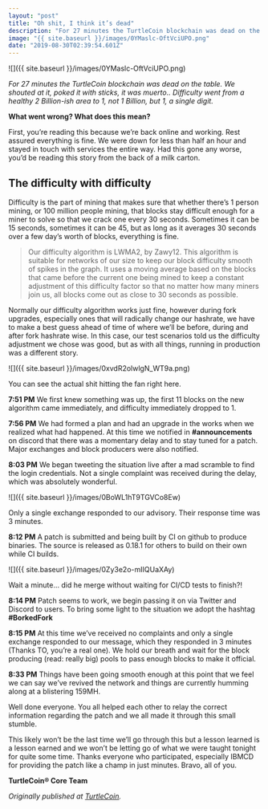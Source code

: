 ```yaml
---
layout: "post"
title: "Oh shit, I think it’s dead"
description: "For 27 minutes the TurtleCoin blockchain was dead on the table. We shouted at it, poked it with sticks, it was muerto.. Difficulty went from a healthy 2 Billion-ish area to 1, not 1 Billion, but 1, a…"
image: "{{ site.baseurl }}/images/0YMaslc-OftVciUPO.png"
date: "2019-08-30T02:39:54.601Z"
---
```


![]({{ site.baseurl }}/images/0YMaslc-OftVciUPO.png)

_For 27 minutes the TurtleCoin blockchain was dead on the table. We shouted at it, poked it with sticks, it was muerto.. Difficulty went from a healthy 2 Billion-ish area to 1, not 1 Billion, but 1, a single digit._

**What went wrong? What does this mean?**

First, you’re reading this because we’re back online and working. Rest assured everything is fine. We were down for less than half an hour and stayed in touch with services the entire way. Had this gone any worse, you’d be reading this story from the back of a milk carton.

## The difficulty with difficulty

Difficulty is the part of mining that makes sure that whether there’s 1 person mining, or 100 million people mining, that blocks stay difficult enough for a miner to solve so that we crack one every 30 seconds. Sometimes it can be 15 seconds, sometimes it can be 45, but as long as it averages 30 seconds over a few day’s worth of blocks, everything is fine.

> Our difficulty algorithm is LWMA2, by Zawy12\. This algorithm is suitable for networks of our size to keep our block difficulty smooth of spikes in the graph. It uses a moving average based on the blocks that came before the current one being mined to keep a constant adjustment of this difficulty factor so that no matter how many miners join us, all blocks come out as close to 30 seconds as possible.

Normally our difficulty algorithm works just fine, however during fork upgrades, especially ones that will radically change our hashrate, we have to make a best guess ahead of time of where we’ll be before, during and after fork hashrate wise. In this case, our test scenarios told us the difficulty adjustment we chose was good, but as with all things, running in production was a different story.

![]({{ site.baseurl }}/images/0xvdR2olwlgN_WT9a.png)

You can see the actual shit hitting the fan right here.

**7:51 PM** We first knew something was up, the first 11 blocks on the new algorithm came immediately, and difficulty immediately dropped to 1.

**7:56 PM** We had formed a plan and had an upgrade in the works when we realized what had happened. At this time we notified in **#announcements** on discord that there was a momentary delay and to stay tuned for a patch. Major exchanges and block producers were also notified.

**8:03 PM** We began tweeting the situation live after a mad scramble to find the login credentials. Not a single complaint was received during the delay, which was absolutely wonderful.

![]({{ site.baseurl }}/images/0BoWL1hT9TGVCo8Ew)

Only a single exchange responded to our advisory. Their response time was 3 minutes.

**8:12 PM** A patch is submitted and being built by CI on github to produce binaries. The source is released as 0.18.1 for others to build on their own while CI builds.

![]({{ site.baseurl }}/images/0Zy3e2o-mIIQUaXAy)

Wait a minute… did he merge without waiting for CI/CD tests to finish?!

**8:14 PM** Patch seems to work, we begin passing it on via Twitter and Discord to users. To bring some light to the situation we adopt the hashtag **#BorkedFork**

**8:15 PM** At this time we’ve received no complaints and only a single exchange responded to our message, which they responded in 3 minutes (Thanks TO, you’re a real one). We hold our breath and wait for the block producing (read: really big) pools to pass enough blocks to make it official.

**8:33 PM** Things have been going smooth enough at this point that we feel we can say we’ve revived the network and things are currently humming along at a blistering 159MH.

Well done everyone. You all helped each other to relay the correct information regarding the patch and we all made it through this small stumble.

This likely won’t be the last time we’ll go through this but a lesson learned is a lesson earned and we won’t be letting go of what we were taught tonight for quite some time. Thanks everyone who participated, especially IBMCD for providing the patch like a champ in just minutes. Bravo, all of you.

**TurtleCoin® Core Team**

_Originally published at_ [_TurtleCoin_](http://blog.turtlecoin.lol/archives/oh-shit-i-think-its-dead/)_._
